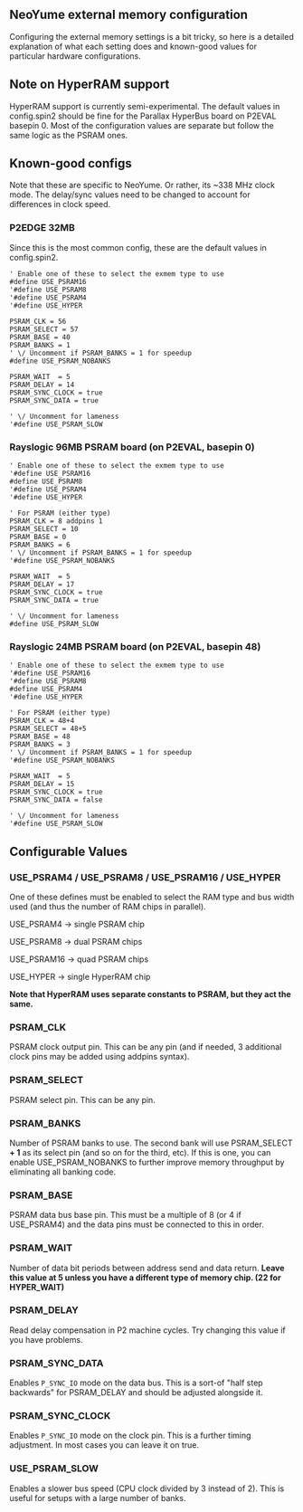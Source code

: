 NeoYume external memory configuration
-------------------------------------

Configuring the external memory settings is a bit tricky, so here is a detailed explanation of what each setting does and known-good values for particular hardware configurations.

## Note on HyperRAM support

HyperRAM support is currently semi-experimental. The default values in config.spin2 should be fine for the Parallax HyperBus board on P2EVAL basepin 0.
Most of the configuration values are separate but follow the same logic as the PSRAM ones.

## Known-good configs

Note that these are specific to NeoYume. Or rather, its ~338 MHz clock mode. The delay/sync values need to be changed to account for differences in clock speed.

### P2EDGE 32MB

Since this is the most common config, these are the default values in config.spin2.

```spin
' Enable one of these to select the exmem type to use
#define USE_PSRAM16
'#define USE_PSRAM8
'#define USE_PSRAM4
'#define USE_HYPER

PSRAM_CLK = 56
PSRAM_SELECT = 57
PSRAM_BASE = 40
PSRAM_BANKS = 1
' \/ Uncomment if PSRAM_BANKS = 1 for speedup
#define USE_PSRAM_NOBANKS

PSRAM_WAIT  = 5
PSRAM_DELAY = 14
PSRAM_SYNC_CLOCK = true
PSRAM_SYNC_DATA = true

' \/ Uncomment for lameness
'#define USE_PSRAM_SLOW
```

### Rayslogic 96MB PSRAM board (on P2EVAL, basepin 0)

```spin
' Enable one of these to select the exmem type to use
'#define USE_PSRAM16
#define USE_PSRAM8
'#define USE_PSRAM4
'#define USE_HYPER

' For PSRAM (either type)
PSRAM_CLK = 8 addpins 1
PSRAM_SELECT = 10
PSRAM_BASE = 0
PSRAM_BANKS = 6
' \/ Uncomment if PSRAM_BANKS = 1 for speedup
'#define USE_PSRAM_NOBANKS

PSRAM_WAIT  = 5
PSRAM_DELAY = 17
PSRAM_SYNC_CLOCK = true
PSRAM_SYNC_DATA = true

' \/ Uncomment for lameness
#define USE_PSRAM_SLOW
```

### Rayslogic 24MB PSRAM board (on P2EVAL, basepin 48)

```spin
' Enable one of these to select the exmem type to use
'#define USE_PSRAM16
'#define USE_PSRAM8
#define USE_PSRAM4
'#define USE_HYPER

' For PSRAM (either type)
PSRAM_CLK = 48+4
PSRAM_SELECT = 48+5
PSRAM_BASE = 48
PSRAM_BANKS = 3
' \/ Uncomment if PSRAM_BANKS = 1 for speedup
'#define USE_PSRAM_NOBANKS

PSRAM_WAIT  = 5
PSRAM_DELAY = 15
PSRAM_SYNC_CLOCK = true
PSRAM_SYNC_DATA = false

' \/ Uncomment for lameness
'#define USE_PSRAM_SLOW
```

## Configurable Values

### USE_PSRAM4 / USE_PSRAM8 / USE_PSRAM16 / USE_HYPER

One of these defines must be enabled to select the RAM type and bus width used (and thus the number of RAM chips in parallel).

 USE_PSRAM4 -> single PSRAM chip

 USE_PSRAM8 -> dual PSRAM chips

 USE_PSRAM16 -> quad PSRAM chips

 USE_HYPER -> single HyperRAM chip

**Note that HyperRAM uses separate constants to PSRAM, but they act the same.**

### PSRAM_CLK

PSRAM clock output pin. This can be any pin (and if needed, 3 additional clock pins may be added using addpins syntax).

### PSRAM_SELECT

PSRAM select pin. This can be any pin.

### PSRAM_BANKS

Number of PSRAM banks to use. The second bank will use PSRAM_SELECT **+ 1** as its select pin (and so on for the third, etc).
If this is one, you can enable USE_PSRAM_NOBANKS to further improve memory throughput by eliminating all banking code.

### PSRAM_BASE

PSRAM data bus base pin. This must be a multiple of 8 (or 4 if USE_PSRAM4) and the data pins must be connected to this in order.

### PSRAM_WAIT

Number of data bit periods between address send and data return. **Leave this value at 5 unless you have a different type of memory chip. (22 for HYPER_WAIT)**

### PSRAM_DELAY

Read delay compensation in P2 machine cycles. Try changing this value if you have problems.

### PSRAM_SYNC_DATA

Enables `P_SYNC_IO` mode on the data bus. This is a sort-of "half step backwards" for PSRAM_DELAY and should be adjusted alongside it.

### PSRAM_SYNC_CLOCK

Enables `P_SYNC_IO` mode on the clock pin. This is a further timing adjustment. In most cases you can leave it on true.

### USE_PSRAM_SLOW

Enables a slower bus speed (CPU clock divided by 3 instead of 2). This is useful for setups with a large number of banks.

